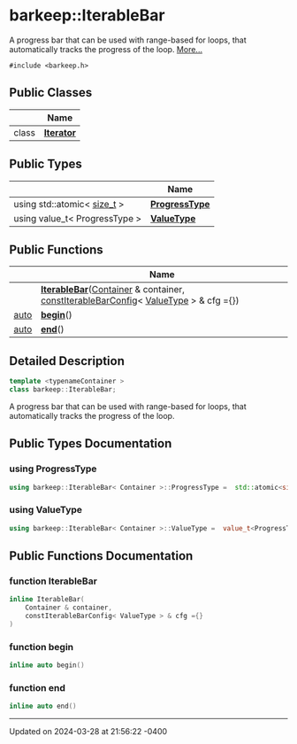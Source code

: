 # barkeep::IterableBar


A progress bar that can be used with range-based for loops, that automatically tracks the progress of the loop.  [More...](#detailed-description)


`#include <barkeep.h>`

## Public Classes

<span class="api-table">

|                | Name           |
| -------------- | -------------- |
| class | **[Iterator](api/Classes/classbarkeep_1_1_iterable_bar_1_1_iterator.md)**  |


</span>

## Public Types

<span class="api-table">

|                | Name           |
| -------------- | -------------- |
| using std::atomic< [size_t](api/Classes/classbarkeep_1_1_counter.md) > | **[ProgressType](api/Classes/classbarkeep_1_1_iterable_bar.md#using-progresstype)**  |
| using value_t< ProgressType > | **[ValueType](api/Classes/classbarkeep_1_1_iterable_bar.md#using-valuetype)**  |


</span>

## Public Functions

<span class="api-table">

|                | Name           |
| -------------- | -------------- |
| | **[IterableBar](api/Classes/classbarkeep_1_1_iterable_bar.md#function-iterablebar)**([Container](api/Classes/classbarkeep_1_1_counter.md) & container, [const](api/Classes/classbarkeep_1_1_counter.md)[IterableBarConfig](api/Classes/structbarkeep_1_1_iterable_bar_config.md)< [ValueType](api/Classes/classbarkeep_1_1_counter.md) > & cfg ={}) |
| [auto](api/Classes/classbarkeep_1_1_counter.md) | **[begin](api/Classes/classbarkeep_1_1_iterable_bar.md#function-begin)**() |
| [auto](api/Classes/classbarkeep_1_1_counter.md) | **[end](api/Classes/classbarkeep_1_1_iterable_bar.md#function-end)**() |


</span>

## Detailed Description

```cpp
template <typenameContainer >
class barkeep::IterableBar;
```

A progress bar that can be used with range-based for loops, that automatically tracks the progress of the loop. 
## Public Types Documentation

### using ProgressType

```cpp
using barkeep::IterableBar< Container >::ProgressType =  std::atomic<size_t>;
```


### using ValueType

```cpp
using barkeep::IterableBar< Container >::ValueType =  value_t<ProgressType>;
```


## Public Functions Documentation

### function IterableBar

```cpp
inline IterableBar(
    Container & container,
    constIterableBarConfig< ValueType > & cfg ={}
)
```


### function begin

```cpp
inline auto begin()
```


### function end

```cpp
inline auto end()
```


-------------------------------

Updated on 2024-03-28 at 21:56:22 -0400